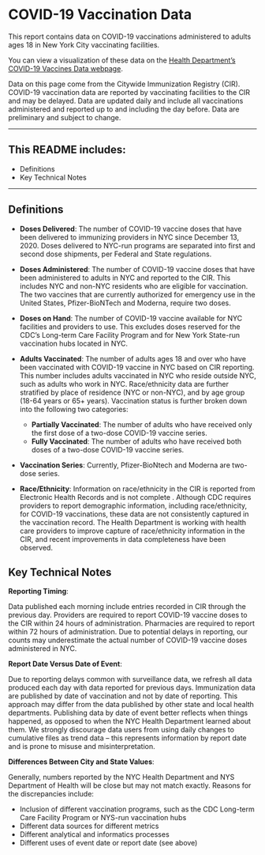 # COVID-19 Vaccination Data
This report contains data on COVID-19 vaccinations administered to adults ages 18 in New York City vaccinating facilities. 

You can view a visualization of these data on the [Health Department’s COVID-19 Vaccines Data webpage](https://www1.nyc.gov/site/doh/covid/covid-19-data-vaccines.page). 

Data on this page come from the Citywide Immunization Registry (CIR). COVID-19 vaccination data are reported by vaccinating facilities to the CIR and may be delayed. Data are updated daily and include all vaccinations administered and reported up to and including the day before. Data are preliminary and subject to change.

***

## This README includes:
- Definitions 
- Key Technical Notes

***

## Definitions


* **Doses Delivered**: The number of COVID-19 vaccine doses that have been delivered to immunizing providers in NYC since December 13, 2020. Doses delivered to NYC-run programs are separated into first and second dose shipments, per Federal and State regulations.

* **Doses Administered**: The number of COVID-19 vaccine doses that have been administered to adults in NYC and reported to the CIR. This includes NYC and non-NYC residents who are eligible for vaccination. The two vaccines that are currently authorized for emergency use in the United States, Pfizer-BioNTech and Moderna, require two doses.

* **Doses on Hand**: The number of COVID-19 vaccine available for NYC facilities and providers to use. This excludes doses reserved for the CDC’s Long-term Care Facility Program and for New York State-run vaccination hubs located in NYC.    

* **Adults Vaccinated**: The number of adults ages 18 and over who have been vaccinated with COVID-19 vaccine in NYC based on CIR reporting. This number includes adults vaccinated in NYC who reside outside NYC, such as adults who work in NYC. Race/ethnicity data are further stratified by place of residence (NYC or non-NYC), and by age group (18-64 years or 65+ years). Vaccination status is further broken down into the following two categories: 

    * **Partially Vaccinated**: The number of adults who have received only the first dose of a two-dose COVID-19 vaccine series. 
    * **Fully Vaccinated**: The number of adults who have received both doses of a two-dose COVID-19 vaccine series.  

* **Vaccination Series**: Currently, Pfizer-BioNtech and Moderna are two-dose series.

* **Race/Ethnicity**: Information on race/ethnicity in the CIR is reported from Electronic Health Records and is not complete . Although CDC requires providers to report demographic information, including race/ethnicity, for COVID-19 vaccinations, these data are not consistently captured in the vaccination record. The Health Department is working with health care providers to improve capture of race/ethnicity information in the CIR, and recent improvements in data completeness have been observed.


## Key Technical Notes

**Reporting Timing**: 

Data published each morning include entries recorded in CIR through the previous day. Providers are required to report COVID-19 vaccine doses to the CIR within 24 hours of administration. Pharmacies are required to report within 72 hours of administration. Due to potential delays in reporting, our counts may underestimate the actual number of COVID-19 vaccine doses administered in NYC. 

**Report Date Versus Date of Event**: 

Due to reporting delays common with surveillance data, we refresh all data produced each day with data reported for previous days.
Immunization data are published by date of vaccination and not by date of reporting. This approach may differ from the data published by other state and local health departments. Publishing data by date of event better reflects when things happened, as opposed to when the NYC Health Department learned about them. We strongly discourage data users from using daily changes to cumulative files as trend data – this represents information by report date and is prone to misuse and misinterpretation.

**Differences Between City and State Values**: 

Generally, numbers reported by the NYC Health Department and NYS Department of Health will be close but may not match exactly. Reasons for the discrepancies include:

- Inclusion of different vaccination programs, such as the CDC Long-term Care Facility Program or NYS-run vaccination hubs
- Different data sources for different metrics
- Different analytical and informatics processes
- Different uses of event date or report date (see above)
